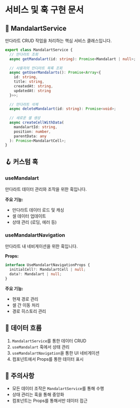 # 서비스 및 훅 구현 문서

## 🔧 MandalartService

만다라트 CRUD 작업을 처리하는 핵심 서비스 클래스입니다.

```ts
export class MandalartService {
  // 만다라트 조회
  async getMandalart(id: string): Promise<Mandalart | null>;
  
  // 사용자의 만다라트 목록 조회
  async getUserMandalarts(): Promise<Array<{
    id: string,
    title: string,
    createdAt: string,
    updatedAt: string
  }>>;
  
  // 만다라트 삭제
  async deleteMandalart(id: string): Promise<void>;
  
  // 새로운 셀 생성
  async createCellWithData(
    mandalartId: string,
    position: number,
    parentData: any
  ): Promise<MandalartCell>;
}
```

## 🪝 커스텀 훅

### useMandalart

만다라트 데이터 관리와 조작을 위한 훅입니다.

**주요 기능:**
- 만다라트 데이터 로드 및 캐싱
- 셀 데이터 업데이트
- 상태 관리 (로딩, 에러 등)

### useMandalartNavigation

만다라트 내 네비게이션을 위한 훅입니다.

**Props:**
```ts
interface UseMandalartNavigationProps {
  initialCell?: MandalartCell | null;
  data?: Mandalart | null;
}
```

**주요 기능:**
- 현재 경로 관리
- 셀 간 이동 처리
- 경로 히스토리 관리

## 🔄 데이터 흐름

1. `MandalartService`를 통한 데이터 CRUD
2. `useMandalart` 훅에서 상태 관리
3. `useMandalartNavigation`을 통한 UI 네비게이션
4. 컴포넌트에서 Props를 통한 데이터 표시

## 📌 주의사항

- 모든 데이터 조작은 `MandalartService`를 통해 수행
- 상태 관리는 훅을 통해 중앙화
- 컴포넌트는 Props를 통해서만 데이터 접근 